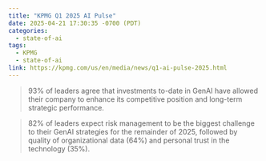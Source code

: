 ```yaml
---
title: "KPMG Q1 2025 AI Pulse"
date: 2025-04-21 17:30:35 -0700 (PDT)
categories:
  - state-of-ai
tags:
  - KPMG
  - state-of-ai
link: https://kpmg.com/us/en/media/news/q1-ai-pulse-2025.html
---
```


> 93% of leaders agree that investments to-date in GenAI have allowed their company to enhance its competitive position and long-term strategic performance.

> 82% of leaders expect risk management to be the biggest challenge to their GenAI strategies for the remainder of 2025, followed by quality of organizational data (64%) and personal trust in the technology (35%).